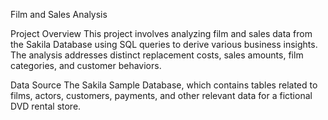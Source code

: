 Film and Sales Analysis

Project Overview
This project involves analyzing film and sales data from the Sakila Database using SQL queries to derive various business insights. The analysis addresses distinct replacement costs, sales amounts, film categories, and customer behaviors.

Data Source
The Sakila Sample Database, which contains tables related to films, actors, customers, payments, and other relevant data for a fictional DVD rental store.

